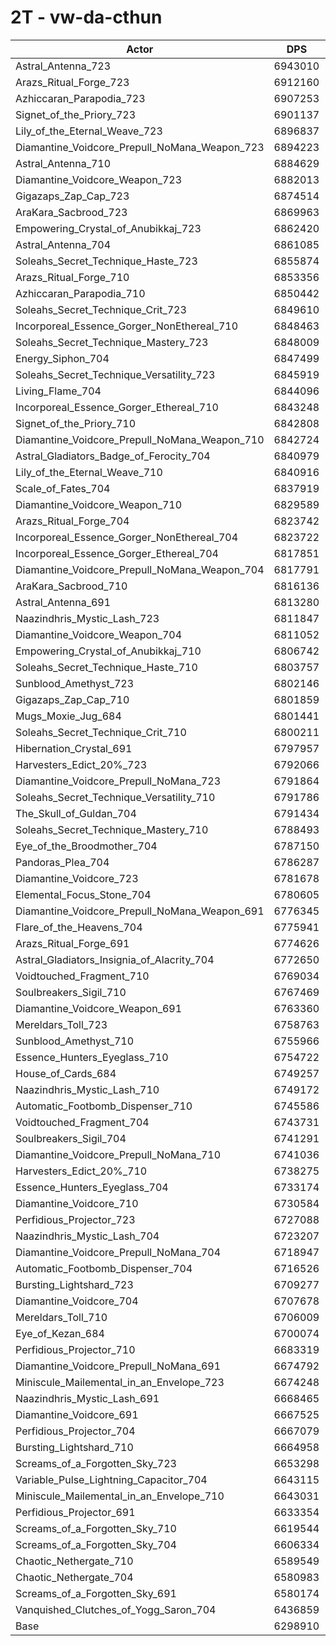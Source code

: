 # 2T - vw-da-cthun
| Actor | DPS | Increase |
|---|:---:|:---:|
|Astral_Antenna_723|6943010|10.23%|
|Arazs_Ritual_Forge_723|6912160|9.74%|
|Azhiccaran_Parapodia_723|6907253|9.66%|
|Signet_of_the_Priory_723|6901137|9.56%|
|Lily_of_the_Eternal_Weave_723|6896837|9.49%|
|Diamantine_Voidcore_Prepull_NoMana_Weapon_723|6894223|9.45%|
|Astral_Antenna_710|6884629|9.30%|
|Diamantine_Voidcore_Weapon_723|6882013|9.26%|
|Gigazaps_Zap_Cap_723|6874514|9.14%|
|AraKara_Sacbrood_723|6869963|9.07%|
|Empowering_Crystal_of_Anubikkaj_723|6862420|8.95%|
|Astral_Antenna_704|6861085|8.92%|
|Soleahs_Secret_Technique_Haste_723|6855874|8.84%|
|Arazs_Ritual_Forge_710|6853356|8.80%|
|Azhiccaran_Parapodia_710|6850442|8.76%|
|Soleahs_Secret_Technique_Crit_723|6849610|8.74%|
|Incorporeal_Essence_Gorger_NonEthereal_710|6848463|8.72%|
|Soleahs_Secret_Technique_Mastery_723|6848009|8.72%|
|Energy_Siphon_704|6847499|8.71%|
|Soleahs_Secret_Technique_Versatility_723|6845919|8.68%|
|Living_Flame_704|6844096|8.66%|
|Incorporeal_Essence_Gorger_Ethereal_710|6843248|8.64%|
|Signet_of_the_Priory_710|6842808|8.63%|
|Diamantine_Voidcore_Prepull_NoMana_Weapon_710|6842724|8.63%|
|Astral_Gladiators_Badge_of_Ferocity_704|6840979|8.61%|
|Lily_of_the_Eternal_Weave_710|6840916|8.60%|
|Scale_of_Fates_704|6837919|8.56%|
|Diamantine_Voidcore_Weapon_710|6829589|8.42%|
|Arazs_Ritual_Forge_704|6823742|8.33%|
|Incorporeal_Essence_Gorger_NonEthereal_704|6823722|8.33%|
|Incorporeal_Essence_Gorger_Ethereal_704|6817851|8.24%|
|Diamantine_Voidcore_Prepull_NoMana_Weapon_704|6817791|8.24%|
|AraKara_Sacbrood_710|6816136|8.21%|
|Astral_Antenna_691|6813280|8.17%|
|Naazindhris_Mystic_Lash_723|6811847|8.14%|
|Diamantine_Voidcore_Weapon_704|6811052|8.13%|
|Empowering_Crystal_of_Anubikkaj_710|6806742|8.06%|
|Soleahs_Secret_Technique_Haste_710|6803757|8.01%|
|Sunblood_Amethyst_723|6802146|7.99%|
|Gigazaps_Zap_Cap_710|6801859|7.98%|
|Mugs_Moxie_Jug_684|6801441|7.98%|
|Soleahs_Secret_Technique_Crit_710|6800211|7.96%|
|Hibernation_Crystal_691|6797957|7.92%|
|Harvesters_Edict_20%_723|6792066|7.83%|
|Diamantine_Voidcore_Prepull_NoMana_723|6791864|7.83%|
|Soleahs_Secret_Technique_Versatility_710|6791786|7.82%|
|The_Skull_of_Guldan_704|6791434|7.82%|
|Soleahs_Secret_Technique_Mastery_710|6788493|7.77%|
|Eye_of_the_Broodmother_704|6787150|7.75%|
|Pandoras_Plea_704|6786287|7.74%|
|Diamantine_Voidcore_723|6781678|7.66%|
|Elemental_Focus_Stone_704|6780605|7.65%|
|Diamantine_Voidcore_Prepull_NoMana_Weapon_691|6776345|7.58%|
|Flare_of_the_Heavens_704|6775941|7.57%|
|Arazs_Ritual_Forge_691|6774626|7.55%|
|Astral_Gladiators_Insignia_of_Alacrity_704|6772650|7.52%|
|Voidtouched_Fragment_710|6769034|7.46%|
|Soulbreakers_Sigil_710|6767469|7.44%|
|Diamantine_Voidcore_Weapon_691|6763360|7.37%|
|Mereldars_Toll_723|6758763|7.30%|
|Sunblood_Amethyst_710|6755966|7.26%|
|Essence_Hunters_Eyeglass_710|6754722|7.24%|
|House_of_Cards_684|6749257|7.15%|
|Naazindhris_Mystic_Lash_710|6749172|7.15%|
|Automatic_Footbomb_Dispenser_710|6745586|7.09%|
|Voidtouched_Fragment_704|6743731|7.06%|
|Soulbreakers_Sigil_704|6741291|7.02%|
|Diamantine_Voidcore_Prepull_NoMana_710|6741036|7.02%|
|Harvesters_Edict_20%_710|6738275|6.98%|
|Essence_Hunters_Eyeglass_704|6733174|6.89%|
|Diamantine_Voidcore_710|6730584|6.85%|
|Perfidious_Projector_723|6727088|6.80%|
|Naazindhris_Mystic_Lash_704|6723207|6.74%|
|Diamantine_Voidcore_Prepull_NoMana_704|6718947|6.67%|
|Automatic_Footbomb_Dispenser_704|6716526|6.63%|
|Bursting_Lightshard_723|6709277|6.51%|
|Diamantine_Voidcore_704|6707678|6.49%|
|Mereldars_Toll_710|6706009|6.46%|
|Eye_of_Kezan_684|6700074|6.37%|
|Perfidious_Projector_710|6683319|6.10%|
|Diamantine_Voidcore_Prepull_NoMana_691|6674792|5.97%|
|Miniscule_Mailemental_in_an_Envelope_723|6674248|5.96%|
|Naazindhris_Mystic_Lash_691|6668465|5.87%|
|Diamantine_Voidcore_691|6667525|5.85%|
|Perfidious_Projector_704|6667079|5.84%|
|Bursting_Lightshard_710|6664958|5.81%|
|Screams_of_a_Forgotten_Sky_723|6653298|5.63%|
|Variable_Pulse_Lightning_Capacitor_704|6643115|5.46%|
|Miniscule_Mailemental_in_an_Envelope_710|6643031|5.46%|
|Perfidious_Projector_691|6633354|5.31%|
|Screams_of_a_Forgotten_Sky_710|6619544|5.09%|
|Screams_of_a_Forgotten_Sky_704|6606334|4.88%|
|Chaotic_Nethergate_710|6589549|4.61%|
|Chaotic_Nethergate_704|6580983|4.48%|
|Screams_of_a_Forgotten_Sky_691|6580174|4.47%|
|Vanquished_Clutches_of_Yogg_Saron_704|6436859|2.19%|
|Base|6298910|0.00%|
